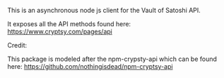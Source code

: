 This is an asynchronous node js client for the Vault of Satoshi API.

It exposes all the API methods found here: https://www.cryptsy.com/pages/api


Credit:

This package is modeled after the npm-crypsty-api which can be found here: https://github.com/nothingisdead/npm-cryptsy-api

